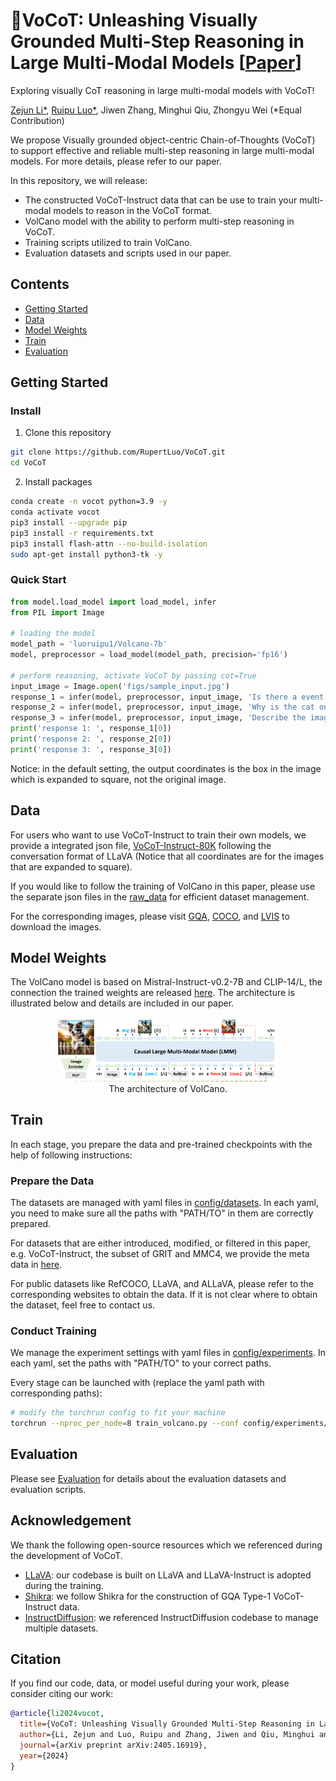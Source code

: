 # 🌋VoCoT: Unleashing Visually Grounded Multi-Step Reasoning in Large Multi-Modal Models [[Paper](https://arxiv.org/abs/2405.16919)]
Exploring visually CoT reasoning in large multi-modal models with VoCoT!

[Zejun Li*](https://github.com/Junction4Nako), [Ruipu Luo*](https://github.com/RupertLuo), Jiwen Zhang, Minghui Qiu, Zhongyu Wei (*Equal Contribution)

We propose Visually grounded object-centric Chain-of-Thoughts (VoCoT) to support effective and reliable multi-step reasoning in large multi-modal models. For more details, please refer to our paper.

In this repository, we will release:
- The constructed VoCoT-Instruct data that can be use to train your multi-modal models to reason in the VoCoT format.
- VolCano model with the ability to perform multi-step reasoning in VoCoT.
- Training scripts utilized to train VolCano.
- Evaluation datasets and scripts used in our paper.

## Contents
- [Getting Started](#getting-started)
- [Data](#data)
- [Model Weights](#model-weights)
- [Train](#train)
- [Evaluation](#evaluation)

## Getting Started

### Install

1. Clone this repository
```bash
git clone https://github.com/RupertLuo/VoCoT.git
cd VoCoT
```

2. Install packages
```bash
conda create -n vocot python=3.9 -y
conda activate vocot
pip3 install --upgrade pip
pip3 install -r requirements.txt
pip3 install flash-attn --no-build-isolation
sudo apt-get install python3-tk -y 
```

### Quick Start

```python
from model.load_model import load_model, infer
from PIL import Image

# loading the model
model_path = 'luoruipu1/Volcano-7b'
model, preprocessor = load_model(model_path, precision='fp16')

# perform reasoning, activate VoCoT by passing cot=True
input_image = Image.open('figs/sample_input.jpg')
response_1 = infer(model, preprocessor, input_image, 'Is there a event "the cat is below the bed" in this image?', cot=True)
response_2 = infer(model, preprocessor, input_image, 'Why is the cat on the bed?', cot=True)
response_3 = infer(model, preprocessor, input_image, 'Describe the image.', cot=True)
print('response 1: ', response_1[0])
print('response 2: ', response_2[0])
print('response 3: ', response_3[0])
```
Notice: in the default setting, the output coordinates is the box in the image which is expanded to square, not the original image. 

## Data

For users who want to use VoCoT-Instruct to train their own models, we provide a integrated json file, [VoCoT-Instruct-80K](https://huggingface.co/datasets/luoruipu1/VoCoT/blob/main/VoCoT-80K_integrated.json) following the conversation format of LLaVA (Notice that all coordinates are for the images that are expanded to square).

If you would like to follow the training of VolCano in this paper, please use the separate json files in the [raw_data](https://huggingface.co/datasets/luoruipu1/VoCoT/tree/main/raw_data) for efficient dataset management.

For the corresponding images, please visit [GQA](https://cs.stanford.edu/people/dorarad/gqa/about.html), [COCO](https://cocodataset.org/), and [LVIS](https://www.lvisdataset.org/) to download the images.

## Model Weights

The VolCano model is based on Mistral-Instruct-v0.2-7B and CLIP-14/L, the connection the trained weights are released [here](https://huggingface.co/luoruipu1/Volcano-7b/tree/main). The architecture is illustrated below and details are included in our paper.

<p align="center">
    <img src="figs/model_arch.png" width="70%"><br>
    The architecture of VolCano.
</p>

## Train

In each stage, you prepare the data and pre-trained checkpoints with the help of following instructions:

### Prepare the Data

The datasets are managed with yaml files in [config/datasets](./config/datasets/). In each yaml, you need to make sure all the paths with "PATH/TO" in them are correctly prepared. 

For datasets that are either introduced, modified, or filtered in this paper, e.g. VoCoT-Instruct, the subset of GRIT and MMC4, we provide the meta data in [here](https://huggingface.co/datasets/luoruipu1/VoCoT/tree/main/pretrain). 

For public datasets like RefCOCO, LLaVA, and ALLaVA, please refer to the corresponding websites to obtain the data. 
If it is not clear where to obtain the dataset, feel free to contact us.

### Conduct Training

We manage the experiment settings with yaml files in [config/experiments](./config/experiments/). In each yaml, set the paths with "PATH/TO" to your correct paths.

Every stage can be launched with (replace the yaml path with corresponding paths):

```bash
# modify the torchrun config to fit your machine
torchrun --nproc_per_node=8 train_volcano.py --conf config/experiments/stage1_alignment.yaml
```

## Evaluation
Please see [Evaluation](./eval/Evaluation.md) for details about the evaluation datasets and evaluation scripts.

## Acknowledgement
We thank the following open-source resources which we referenced during the development of VoCoT.

- [LLaVA](https://github.com/haotian-liu/LLaVA): our codebase is built on LLaVA and LLaVA-Instruct is adopted during the training.
- [Shikra](https://github.com/shikras/shikra): we follow Shikra for the construction of GQA Type-1 VoCoT-Instruct data. 
- [InstructDiffusion](https://github.com/cientgu/InstructDiffusion): we referenced InstructDiffusion codebase to manage multiple datasets.


## Citation

If you find our code, data, or model useful during your work, please consider citing our work:
```bibtex
@article{li2024vocot,
  title={VoCoT: Unleashing Visually Grounded Multi-Step Reasoning in Large Multi-Modal Models},
  author={Li, Zejun and Luo, Ruipu and Zhang, Jiwen and Qiu, Minghui and Wei, Zhongyu},
  journal={arXiv preprint arXiv:2405.16919},
  year={2024}
}
```
